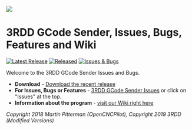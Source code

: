 ![](https://github.com/3RD-Dimension/3RDD-Gcode-Sender/blob/Development/img/Header_Logo.png)

# 3RDD GCode Sender, Issues, Bugs, Features and Wiki
[![Latest Release](https://img.shields.io/github/v/release/3RD-Dimension/3RDD-GCode-Sender-Issues)](https://github.com/3RD-Dimension/3RDD-GCode-Sender-Issues/releases/latest)
[![Released](https://img.shields.io/github/release-date/3RD-Dimension/3RDD-GCode-Sender-Issues)](https://github.com/3RD-Dimension/3RDD-GCode-Sender-Issues/releases/latest)
[![Issues & Bugs](https://img.shields.io/github/issues/3RD-Dimension/3RDD-GCode-Sender-Issues)](https://github.com/3RD-Dimension/3RDD-GCode-Sender-Issues/issues)

Welcome to the 3RDD GCode Sender Issues and Bugs.  

* **Download** - [Download the recent release](https://github.com/3RD-Dimension/3RDD-GCode-Sender-Issues/releases)
* **For Issues, Bugs or Features** - [3RDD GCode Sender Issues](https://github.com/3RD-Dimension/3RDD-GCode-Sender-Issues/issues) or click on "Issues" at the top.
* **Information about the program** - [visit our Wiki right here](https://3rd-dimension.github.io/)


_Copyright 2018 Martin Pitterman (OpenCNCPilot), Copyright 2019 3RDD (Modified Versions)_
